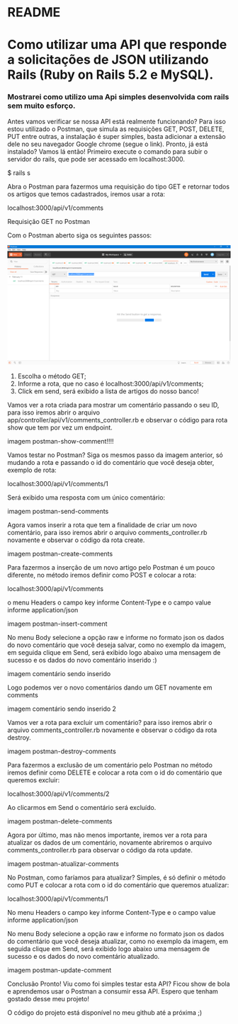 # README
<h1>Como utilizar uma API que responde a solicitações de JSON utilizando Rails (Ruby on Rails 5.2 e MySQL).</h1>

<h3>Mostrarei como utilizo uma Api simples desenvolvida com rails sem muito esforço.</h3>

Antes vamos verificar se nossa API está realmente funcionando? Para isso estou utilizado o Postman, que simula as requisições GET, POST, DELETE, PUT entre outras, a instalação é super simples, basta adicionar a extensão dele no seu navegador Google chrome (segue o link). Pronto, já está instalado? Vamos lá então! Primeiro execute o comando para subir o servidor do rails, que pode ser acessado em localhost:3000.

$ rails s

Abra o Postman para fazermos uma requisição do tipo GET e retornar todos os artigos que temos cadastrados, iremos usar a rota:

localhost:3000/api/v1/comments

Requisição GET no Postman

Com o Postman aberto siga os seguintes passos:

![Postman](image/postman.png)

<ol>
<li>Escolha o método GET;</li>
<li>Informe a rota, que no caso é localhost:3000/api/v1/comments;</li>
<li>Click em send, será exibido a lista de artigos do nosso banco!</li>
</Ol>

Vamos ver a rota criada para mostrar um comentário passando o seu ID, para isso iremos abrir o arquivo app/controller/api/v1/comments_controller.rb e observar o código para rota show que tem por vez um endpoint.

imagem postman-show-comment!!!!

Vamos testar no Postman? Siga os mesmos passo da imagem anterior, só mudando a rota e passando o id do comentário que você deseja obter, exemplo de rota:

localhost:3000/api/v1/comments/1

Será exibido uma resposta com um único comentário:

imagem postman-send-comments

Agora vamos inserir a rota que tem a finalidade de criar um novo comentário, para isso iremos abrir o arquivo comments_controller.rb novamente e observar o código da rota create.

imagem postman-create-comments

Para fazermos a inserção de um novo artigo pelo Postman é um pouco diferente, no método iremos definir como POST e colocar a rota:

localhost:3000/api/v1/comments

o menu Headers o campo key informe Content-Type e o campo value informe application/json

imagem postman-insert-comment

No menu Body selecione a opção raw e informe no formato json os dados do novo comentário que você deseja salvar, como no exemplo da imagem, em seguida clique em Send, será exibido logo abaixo uma mensagem de sucesso e os dados do novo comentário inserido :)

imagem comentário sendo inserido

Logo podemos ver o novo comentários dando um GET novamente em comments

imagem comentário sendo inserido 2

Vamos ver a rota para excluir um comentário? para isso iremos abrir o arquivo comments_controller.rb novamente e observar o código da rota destroy.

imagem postman-destroy-comments

Para fazermos a exclusão de um comentário pelo Postman no método iremos definir como DELETE e colocar a rota com o id do comentário que queremos excluir:

localhost:3000/api/v1/comments/2

Ao clicarmos em Send o comentário será excluído.

imagem postman-delete-comments

Agora por último, mas não menos importante, iremos ver a rota para atualizar os dados de um comentário, novamente abriremos o arquivo comments_controller.rb para observar o código da rota update.

imagem postman-atualizar-comments

No Postman, como faríamos para atualizar? Simples, é só definir o método como PUT e colocar a rota com o id do comentário que queremos atualizar:

localhost:3000/api/v1/comments/1

No menu Headers o campo key informe Content-Type e o campo value informe application/json

No menu Body selecione a opção raw e informe no formato json os dados do comentário que você deseja atualizar, como no exemplo da imagem, em seguida clique em Send, será exibido logo abaixo uma mensagem de sucesso e os dados do novo comentário atualizado.

imagem postman-update-comment

Conclusão
Pronto! Viu como foi simples testar esta API? Ficou show de bola e aprendemos usar o Postman a consumir essa API. Espero que tenham gostado desse meu projeto!

O código do projeto está disponível no meu github até a próxima ;)

